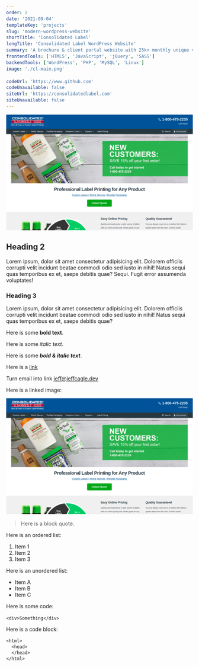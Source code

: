 ```yaml
---
order: 2
date: '2021-09-04'
templateKey: 'projects'
slug: 'modern-wordpress-website'
shortTitle: 'Consolidated Label'
longTitle: 'Consolidated Label WordPress Website'
summary: 'A brochure & client portal website with 25k+ monthly unique visitors.'
frontendTools: ['HTML5', 'JavaScript', 'jQuery', 'SASS']
backendTools: ['WordPress', 'PHP', 'MySQL', 'Linux']
image: './cl-main.png'

codeUrl: 'https://www.github.com'
codeUnavailable: false
siteUrl: 'https://consolidatedlabel.com'
siteUnavailable: false
---
```


![This is the alt tag](./cl-main.png 'This is the title')

## Heading 2

Lorem ipsum, dolor sit amet consectetur adipisicing elit. Dolorem
officiis corrupti velit incidunt beatae commodi odio sed iusto in
nihil! Natus sequi quas temporibus ex et, saepe debitis quae? Sequi.
Fugit error assumenda voluptates!

### Heading 3

Lorem ipsum, dolor sit amet consectetur adipisicing elit. Dolorem
officiis corrupti velit incidunt beatae commodi odio sed iusto in
nihil! Natus sequi quas temporibus ex et, saepe debitis quae?

Here is some **bold text**.

Here is some _italic text_.

Here is some **_bold & italic text_**.

Here is a [link](https://www.google.com 'Here is a link title')

Turn email into link <jeff@jeffcagle.dev>

Here is a linked image:

[![This is the alt tag](./cl-main.png 'This is the title')](https://www.google.com)

> Here is a block quote.

Here is an ordered list:

1. Item 1
2. Item 2
3. Item 3

Here is an unordered list:

- Item A
- Item B
- Item C

Here is some code:

`<div>Something</div>`

Here is a code block:

    <html>
      <head>
      </head>
    </html>
